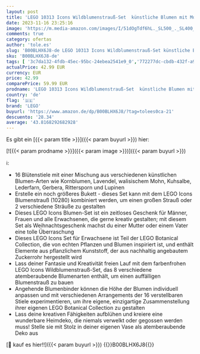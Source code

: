 ```yaml
---
layout: post
title: 'LEGO 10313 Icons Wildblumenstrauß-Set  künstliche Blumen mit Mohn und Lavendel zum Basteln für Erwachsene  Einzigartiges Geschenk zu Weihnachten für Frauen und Männer  Heimdeko  Botanical Collection'
date: 2023-11-16 23:25:16
image: 'https://m.media-amazon.com/images/I/51dOgTdf6hL._SL500_._SL400_.jpg'
comments: true
category: ofertas
author: 'tole.es'
slug: 'B00BLHX6J8-de LEGO 10313 Icons Wildblumenstrauß-Set künstliche Blumen...'
sku: 'B00BLHX6J8-de'
tags: [ '3c7da132-4fdb-45ec-95bc-24ebea2541e9_0','772277dc-cbdb-432f-a915-25a321e9ed8c_0','772277dc-cbdb-432f-a915-25a321e9ed8c_3901','772277dc-cbdb-432f-a915-25a321e9ed8c_4401','Arborist Merchandising Root','Bauspielzeug & Konstruktionsspielzeug','Bauspielzeugsets','Bereit für den Schulanfang','Best Selling','Custom Stores','Kunstblumen & -pflanzen','Küche, Haushalt & Wohnen','LEGO','Schulbedarf','Seiden- & Kunstblumen','Selektion1','Self Service','Special Features Stores','Spiele, Spielzeug und Sammlerstücke für große Kinder','Spielzeug','Stores','Wohnaccessoires & Deko','Xmas23 Most wanted Toys','e26659c6-d1cd-45cb-800b-2f9b432b8572_0','e26659c6-d1cd-45cb-800b-2f9b432b8572_5901','lego','​Bücher','🇩🇪', ]
actualPrice: 42.99 EUR
currency: EUR
price: 42.99
comparePrice: 59.99 EUR
prodname: 'LEGO 10313 Icons Wildblumenstrauß-Set  künstliche Blumen mit Mohn und Lavendel zum Basteln für Erwachsene  Einzigartiges Geschenk zu Weihnachten für Frauen und Männer  Heimdeko  Botanical Collection'
country: 'de'
flag: '🇩🇪'
brand: 'LEGO'
buyurl: 'https://www.amazon.de/dp/B00BLHX6J8/?tag=tolees0ca-21'
descuento: '28.34'
average: '43.8168292682928'
---
```


Es gibt ein [{{< param title >}}]({{< param buyurl >}}) hier:

[![{{< param prodname >}}]({{< param image >}})]({{< param buyurl >}})

ℹ️:

- 16 Blütenstiele mit einer Mischung aus verschiedenen künstlichen Blumen-Arten wie Kornblumen, Lavendel, walisischem Mohn, Kuhsalbe, Lederfarn, Gerbera, Rittersporn und Lupinen
- Erstelle ein noch größeres Bukett - dieses Set kann mit dem LEGO Icons Blumenstrauß (10280) kombiniert werden, um einen großen Strauß oder 2 verschiedene Sträuße zu gestalten
- Dieses LEGO Icons Blumen-Set ist ein zeitloses Geschenk für Männer, Frauen und alle Erwachsenen, die gerne kreativ gestalten; mit diesem Set als Weihnachtsgeschenk machst du einer Mutter oder einem Vater eine tolle Überraschung
- Dieses LEGO Icons Set für Erwachsene ist Teil der LEGO Botanical Collection, die von echten Pflanzen und Blumen inspiriert ist, und enthält Elemente aus pflanzlichem Kunststoff, der aus nachhaltig angebautem Zuckerrohr hergestellt wird
- Lass deiner Fantasie und Kreativität freien Lauf mit dem farbenfrohen LEGO Icons Wildblumenstrauß-Set, das 8 verschiedene atemberaubende Blumenarten enthält, um einen auffälligen Blumenstrauß zu bauen
- Angehende Blumenbinder können die Höhe der Blumen individuell anpassen und mit verschiedenen Arrangements der 16 verstellbaren Stiele experimentieren, um ihre eigene, einzigartige Zusammenstellung ihrer eigenen LEGO Botanical Collection zu gestalten
- Lass deine kreativen Fähigkeiten aufblühen und kreiere eine wunderbare Heimdeko, die niemals verwelkt oder gegossen werden muss! Stelle sie mit Stolz in deiner eigenen Vase als atemberaubende Deko aus

[🛒 kauf es hier!!]({{< param buyurl >}})
{{<world>}}B00BLHX6J8{{</world>}}
